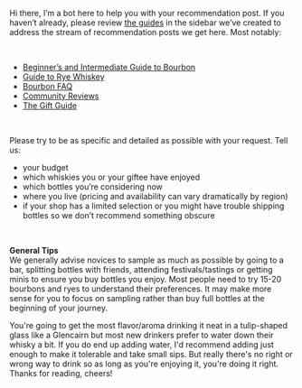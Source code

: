 Hi there, I’m a bot here to help you with your recommendation post. If you haven’t already, please review [the guides](https://docs.google.com/document/d/186_ANEKW8yGvvLAcjKve6tvqqBIcMGUg9-mKU5KACZk/edit) in the sidebar we’ve created to address the stream of recommendation posts we get here. Most notably:

&nbsp;

* [Beginner’s and Intermediate Guide to Bourbon](https://docs.google.com/document/d/10zdeEAO3GVayZtt-XsTcoGIi2uP8xrE8BurIxeSNfBk/edit)
* [Guide to Rye Whiskey](https://docs.google.com/document/d/1mrVZabQaulkxqL2qLif4HlWpMXF0bQ6hAmr8aQ_kRYA/edit#heading=h.lqvwwdjxkepg)
* [Bourbon FAQ](https://docs.google.com/document/d/17CCQ-r4mpH9krhrDiXVSayYkqWAjYGOCLh3NShV1yO8/edit#heading=h.7yx2snahgko8)
* [Community Reviews](https://docs.google.com/document/d/1PNUikuLjMEarQpMklvfb0W3SVz2dfFMrkDKbKTECiK8/edit) 
* [The Gift Guide](https://www.reddit.com/r/bourbon/comments/4tcswq/new_improved_rbourbon_gift_guide/)

&nbsp;

Please try to be as specific and detailed as possible with your request. Tell us:

* your budget
* which whiskies you or your giftee have enjoyed
* which bottles you’re considering now
* where you live (pricing and availability can vary dramatically by region)
* if your shop has a limited selection or you might have trouble shipping bottles so we don’t recommend something obscure


&nbsp;

**General Tips**    
We generally advise novices to sample as much as possible by going to a bar, splitting bottles with friends, attending festivals/tastings or getting minis to ensure you buy bottles you enjoy. Most people need to try 15-20 bourbons and ryes to understand their preferences. It may make more sense for you to focus on sampling rather than buy full bottles at the beginning of your journey.

You're going to get the most flavor/aroma drinking it neat in a tulip-shaped glass like a Glencairn but most new drinkers prefer to water down their whisky a bit. If you do end up adding water, I'd recommend adding just enough to make it tolerable and take small sips. But really there's no right or wrong way to drink so as long as you're enjoying it, you're doing it right. Thanks for reading, cheers!